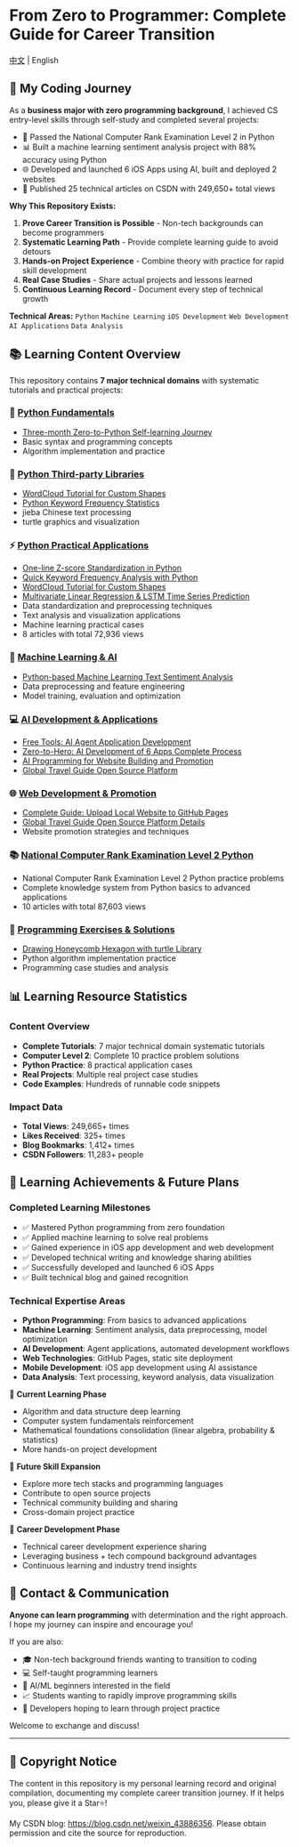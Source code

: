 # From Zero to Programmer: Complete Guide for Career Transition

[中文](./README.md) | English


## 🚀 My Coding Journey

As a **business major with zero programming background**, I achieved CS entry-level skills through self-study and completed several projects:
- 🤖 Passed the National Computer Rank Examination Level 2 in Python
- 📊 Built a machine learning sentiment analysis project with 88% accuracy using Python  
- 🌐 Developed and launched 6 iOS Apps using AI, built and deployed 2 websites
- 📝 Published 25 technical articles on CSDN with 249,650+ total views

**Why This Repository Exists:**

1. **Prove Career Transition is Possible** - Non-tech backgrounds can become programmers
2. **Systematic Learning Path** - Provide complete learning guide to avoid detours
3. **Hands-on Project Experience** - Combine theory with practice for rapid skill development
4. **Real Case Studies** - Share actual projects and lessons learned
5. **Continuous Learning Record** - Document every step of technical growth

**Technical Areas:**
`Python` `Machine Learning` `iOS Development` `Web Development` `AI Applications` `Data Analysis`

## 📚 Learning Content Overview

This repository contains **7 major technical domains** with systematic tutorials and practical projects:

### 🐍 [Python Fundamentals](./python-basics/)
- [Three-month Zero-to-Python Self-learning Journey](./python-basics/python-self-learning.md)
- Basic syntax and programming concepts
- Algorithm implementation and practice

### 🔧 [Python Third-party Libraries](./python-libraries/)
- [WordCloud Tutorial for Custom Shapes](./python-libraries/wordcloud-tutorial.md)
- [Python Keyword Frequency Statistics](./python-libraries/keyword-frequency.md)
- jieba Chinese text processing
- turtle graphics and visualization

### ⚡ [Python Practical Applications](./python-practice/)
- [One-line Z-score Standardization in Python](./python-practice/z-score-standardization.md)
- [Quick Keyword Frequency Analysis with Python](./python-practice/keyword-frequency-analysis.md)  
- [WordCloud Tutorial for Custom Shapes](./python-practice/wordcloud-tutorial.md)
- [Multivariate Linear Regression & LSTM Time Series Prediction](./python-practice/multivariate-linear-regression.md)
- Data standardization and preprocessing techniques
- Text analysis and visualization applications
- Machine learning practical cases
- 8 articles with total 72,936 views

### 🤖 [Machine Learning & AI](./machine-learning/)
- [Python-based Machine Learning Text Sentiment Analysis](./machine-learning/sentiment-analysis.md)
- Data preprocessing and feature engineering
- Model training, evaluation and optimization

### 💻 [AI Development & Applications](./ai-development/)
- [Free Tools: AI Agent Application Development](./ai-development/ai-agent-development.md)
- [Zero-to-Hero: AI Development of 6 Apps Complete Process](./ai-development/zero-to-app-development.md)
- [AI Programming for Website Building and Promotion](./ai-development/ai-website-development.md)
- [Global Travel Guide Open Source Platform](./web-development/global-travel-guide.md)

### 🌐 [Web Development & Promotion](./web-development/)
- [Complete Guide: Upload Local Website to GitHub Pages](./web-development/github-pages-deployment.md)
- [Global Travel Guide Open Source Platform Details](./web-development/global-travel-guide.md)
- Website promotion strategies and techniques

### 📚 [National Computer Rank Examination Level 2 Python](./computer-level-2-python/)
- National Computer Rank Examination Level 2 Python practice problems
- Complete knowledge system from Python basics to advanced applications
- 10 articles with total 87,603 views

### 📝 [Programming Exercises & Solutions](./exercises/)
- [Drawing Honeycomb Hexagon with turtle Library](./exercises/turtle-hexagon.md)
- Python algorithm implementation practice
- Programming case studies and analysis

## 📊 Learning Resource Statistics

### Content Overview
- **Complete Tutorials**: 7 major technical domain systematic tutorials
- **Computer Level 2**: Complete 10 practice problem solutions
- **Python Practice**: 8 practical application cases
- **Real Projects**: Multiple real project case studies
- **Code Examples**: Hundreds of runnable code snippets

### Impact Data
- **Total Views**: 249,665+ times 
- **Likes Received**: 325+ times
- **Blog Bookmarks**: 1,412+ times
- **CSDN Followers**: 11,283+ people

## 🎯 Learning Achievements & Future Plans

### Completed Learning Milestones
- ✅ Mastered Python programming from zero foundation
- ✅ Applied machine learning to solve real problems
- ✅ Gained experience in iOS app development and web development
- ✅ Developed technical writing and knowledge sharing abilities
- ✅ Successfully developed and launched 6 iOS Apps
- ✅ Built technical blog and gained recognition

### Technical Expertise Areas
- **Python Programming**: From basics to advanced applications
- **Machine Learning**: Sentiment analysis, data preprocessing, model optimization
- **AI Development**: Agent applications, automated development workflows
- **Web Technologies**: GitHub Pages, static site deployment
- **Mobile Development**: iOS app development using AI assistance
- **Data Analysis**: Text processing, keyword analysis, data visualization

🔧 **Current Learning Phase**
- Algorithm and data structure deep learning
- Computer system fundamentals reinforcement
- Mathematical foundations consolidation (linear algebra, probability & statistics)
- More hands-on project development

🚀 **Future Skill Expansion**
- Explore more tech stacks and programming languages
- Contribute to open source projects
- Technical community building and sharing
- Cross-domain project practice

💼 **Career Development Phase** 
- Technical career development experience sharing
- Leveraging business + tech compound background advantages
- Continuous learning and industry trend insights

## 🤝 Contact & Communication

**Anyone can learn programming** with determination and the right approach. I hope my journey can inspire and encourage you!

If you are also:
- 🎓 Non-tech background friends wanting to transition to coding
- 💻 Self-taught programming learners  
- 🌟 AI/ML beginners interested in the field
- 📈 Students wanting to rapidly improve programming skills
- 🚀 Developers hoping to learn through project practice

Welcome to exchange and discuss!

---

## 📄 Copyright Notice

The content in this repository is my personal learning record and original compilation, documenting my complete career transition journey. If it helps you, please give it a Star⭐!

My CSDN blog: https://blog.csdn.net/weixin_43886356. Please obtain permission and cite the source for reproduction.